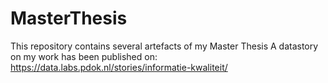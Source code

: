 # MasterThesis
This repository contains several artefacts of my Master Thesis
A  datastory on my work has been published on: https://data.labs.pdok.nl/stories/informatie-kwaliteit/
